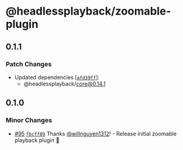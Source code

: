 # @headlessplayback/zoomable-plugin

## 0.1.1

### Patch Changes

- Updated dependencies
  [[`afd39ff`](https://github.com/willnguyen1312/headlessplayback/commit/afd39ff64be7e230784a67028078392d4b6613e7)]:
  - @headlessplayback/core@0.14.1

## 0.1.0

### Minor Changes

- [#95](https://github.com/willnguyen1312/headlessplayback/pull/95)
  [`fbcff89`](https://github.com/willnguyen1312/headlessplayback/commit/fbcff896d6103d865387aef94d639e7c6b6c5cd7)
  Thanks [@willnguyen1312](https://github.com/willnguyen1312)! - Release initial
  zoomable playback plugin 💞
